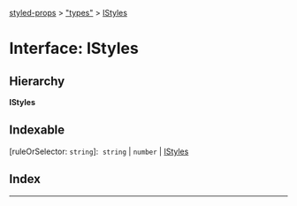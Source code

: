 [styled-props](../README.md) > ["types"](../modules/_types_.md) > [IStyles](../interfaces/_types_.istyles.md)

# Interface: IStyles

## Hierarchy

**IStyles**

## Indexable

\[ruleOrSelector: `string`\]:&nbsp; `string` &#124; `number` &#124; [IStyles](_types_.istyles.md)

## Index

---

